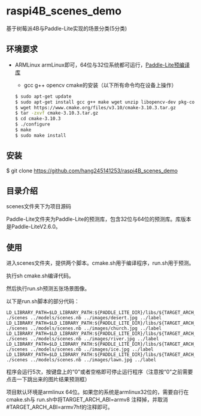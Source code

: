 # raspi4B_scenes_demo
基于树莓派4B与Paddle-Lite实现的场景分类(5分类)


## 环境要求

* ARMLinux
    armLinux即可，64位与32位系统都可运行，[Paddle-Lite预编译库](https://paddle-lite.readthedocs.io/zh/latest/user_guides/release_lib.html)
    
    * gcc g++ opencv cmake的安装（以下所有命令均在设备上操作）
    ```bash
    $ sudo apt-get update
    $ sudo apt-get install gcc g++ make wget unzip libopencv-dev pkg-config
    $ wget https://www.cmake.org/files/v3.10/cmake-3.10.3.tar.gz
    $ tar -zxvf cmake-3.10.3.tar.gz
    $ cd cmake-3.10.3
    $ ./configure
    $ make
    $ sudo make install
    ```
## 安装
$ git clone https://github.com/hang245141253/raspi4B_scenes_demo

## 目录介绍

scenes文件夹下为项目源码

Paddle-Lite文件夹为Paddle-Lite的预测库，包含32位与64位的预测库。库版本是Paddle-LiteV2.6.0。

## 使用

进入scenes文件夹，提供两个脚本。cmake.sh用于编译程序，run.sh用于预测。

执行sh cmake.sh编译代码。

然后执行run.sh预测五张场景图像。

以下是run.sh脚本的部分代码：

```
LD_LIBRARY_PATH=$LD_LIBRARY_PATH:${PADDLE_LITE_DIR}/libs/${TARGET_ARCH_ABI} ./scenes ../models/scenes.nb ../images/desert.jpg ../label
LD_LIBRARY_PATH=$LD_LIBRARY_PATH:${PADDLE_LITE_DIR}/libs/${TARGET_ARCH_ABI} ./scenes ../models/scenes.nb ../images/church.jpg ../label
LD_LIBRARY_PATH=$LD_LIBRARY_PATH:${PADDLE_LITE_DIR}/libs/${TARGET_ARCH_ABI} ./scenes ../models/scenes.nb ../images/river.jpg ../label
LD_LIBRARY_PATH=$LD_LIBRARY_PATH:${PADDLE_LITE_DIR}/libs/${TARGET_ARCH_ABI} ./scenes ../models/scenes.nb ../images/ice.jpg ../label
LD_LIBRARY_PATH=$LD_LIBRARY_PATH:${PADDLE_LITE_DIR}/libs/${TARGET_ARCH_ABI} ./scenes ../models/scenes.nb ../images/lawn.jpg ../label
```

  程序会运行5次，按键盘上的“0”或者空格即可停止运行程序（注意按“0"之前需要点击一下跳出来的图片结果预测框）
  
  项目默认环境是armlinux 64位。如果您的系统是armlinux32位的，需要自行在cmake.sh与 run.sh中将TARGET_ARCH_ABI=armv8 注释掉，并取消#TARGET_ARCH_ABI=armv7hf的注释即可。
